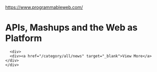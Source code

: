 <a href="https://www.programmableweb.com/">https://www.programmableweb.com/</a><div id="articleHeader"><h1>APIs, Mashups and the Web as Platform</h1></div>
            
  
  
  
      
  
  
  
  
      <div>
      <div><a href="/category/all/news" target="_blank">View More</a></div>
    </div>
  
  
